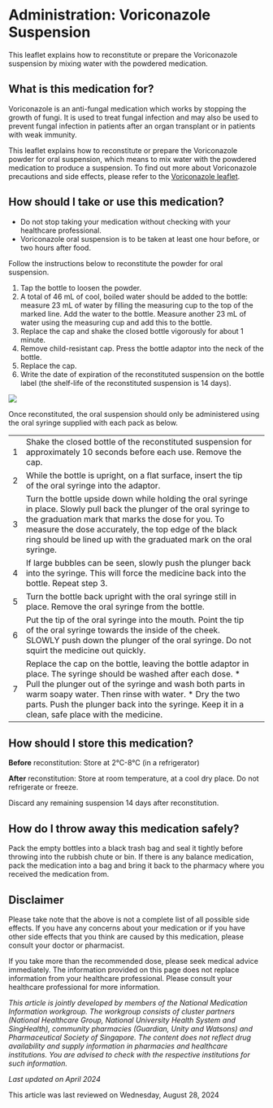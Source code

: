 # Administration: Voriconazole Suspension

This leaflet explains how to reconstitute or prepare the Voriconazole suspension by mixing water with the powdered medication.

What is this medication for?
----------------------------

​Voriconazole is an anti-fungal medication which works by stopping the growth of fungi. It is used to treat fungal infection and may also be used to prevent fungal infection in patients after an organ transplant or in patients with weak immunity.

This leaflet explains how to reconstitute or prepare the Voriconazole powder for oral suspension, which means to mix water with the powdered medication to produce a suspension. To find out more about Voriconazole precautions and side effects, please refer to the [Voriconazole leaflet](https://www.healthhub.sg/a-z/medications/voriconazole).

How should I take or use this medication?
-----------------------------------------

* Do not stop taking your medication without checking with your healthcare professional.
* Voriconazole oral suspension is to be taken at least one hour before, or two hours after food.

Follow the instructions below to reconstitute the powder for oral suspension.

1. Tap the bottle to loosen the powder.
2. A total of 46 mL of cool, boiled water should be added to the bottle: measure 23 mL of water by filling the measuring cup to the top of the marked line. Add the water to the bottle. Measure another 23 mL of water using the measuring cup and add this to the bottle.
3. Replace the cap and shake the closed bottle vigorously for about 1 minute.
4. Remove child-resistant cap. Press the bottle adaptor into the neck of the bottle.
5. Replace the cap.
6. Write the date of expiration of the reconstituted suspension on the bottle label (the shelf-life of the reconstituted suspension is 14 days).

![](https://ch-api.healthhub.sg/api/public/content/dfe338713ab846b393416f88d25e98d9?v=25d3d91a)

Once reconstituted, the oral suspension should only be administered using the oral syringe supplied with each pack as below.

|  |  |  |
| --- | --- | --- |
| 1 | Shake the closed bottle of the reconstituted suspension for approximately 10 seconds before each use. Remove the cap. |  |
| 2 | While the bottle is upright, on a flat surface, insert the tip of the oral syringe into the adaptor. |  |
| 3 | Turn the bottle upside down while holding the oral syringe in place. Slowly pull back the plunger of the oral syringe to the graduation mark that marks the dose for you. To measure the dose accurately, the top edge of the black ring should be lined up with the graduated mark on the oral syringe. |  |
| 4 | If large bubbles can be seen, slowly push the plunger back into the syringe. This will force the medicine back into the bottle. Repeat step 3. |
| 5 | Turn the bottle back upright with the oral syringe still in place. Remove the oral syringe from the bottle. |  |
| 6 | Put the tip of the oral syringe into the mouth.  Point the tip of the oral syringe towards the inside of the cheek. SLOWLY push down the plunger of the oral syringe.  Do not squirt the medicine out quickly. |  |
| 7 | Replace the cap on the bottle, leaving the bottle adaptor in place.  The syringe should be washed after each dose.   * Pull the plunger out of the syringe and wash both parts in warm soapy water. Then rinse with water. * Dry the two parts. Push the plunger back into the syringe.   Keep it in a clean, safe place with the medicine. | |

How should I store this medication?
-----------------------------------

**Before** reconstitution: Store at 2°C-8°C (in a refrigerator)

**After** reconstitution: Store at room temperature, at a cool dry place. Do not refrigerate or freeze.

Discard any remaining suspension 14 days after reconstitution.

How do I throw away this medication safely?
-------------------------------------------

Pack the empty bottles into a black trash bag and seal it tightly before throwing into the rubbish chute or bin. If there is any balance medication, pack the medication into a bag and bring it back to the pharmacy where you received the medication from.

Disclaimer
----------

Please take note that the above is not a complete list of all possible side effects. If you have any concerns about your medication or if you have other side effects that you think are caused by this medication, please consult your doctor or pharmacist.

If you take more than the recommended dose, please seek medical advice immediately. The information provided on this page does not replace information from your healthcare professional. Please consult your healthcare professional for more information.

*This article is jointly developed by members of the National Medication Information workgroup. The workgroup consists of cluster partners (National Healthcare Group, National University Health System and SingHealth), community pharmacies (Guardian, Unity and Watsons) and Pharmaceutical Society of Singapore. The content does not reflect drug availability and supply information in pharmacies and healthcare institutions. You are advised to check with the respective institutions for such information.*

*Last updated on April 2024*

This article was last reviewed on
Wednesday, August 28, 2024